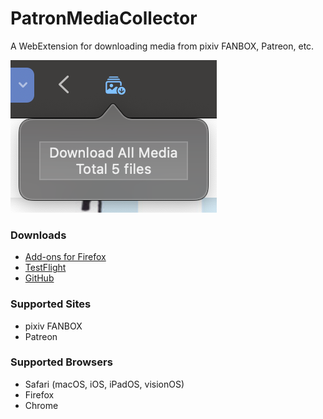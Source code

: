 # PatronMediaCollector

A WebExtension for downloading media from pixiv FANBOX, Patreon, etc.

![Preview](./previews/Safari.png)

### Downloads

- [Add-ons for Firefox](https://addons.mozilla.org/addon/patron-media-collector)
- [TestFlight](https://testflight.apple.com/join/VP5uE1PG)
- [GitHub](https://github.com/sinoru/patron-media-collector/releases)

### Supported Sites

- pixiv FANBOX
- Patreon

### Supported Browsers

- Safari (macOS, iOS, iPadOS, visionOS)
- Firefox
- Chrome
